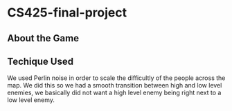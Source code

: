 # CS425-final-project
## About the Game

## Techique Used
We used Perlin noise in order to scale the difficultly of the people across the map. We did this so we had a smooth transition between high and low level enemies, we basically did not want a high level enemy being right next to a low level enemy.
